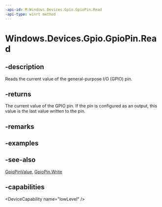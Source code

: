 ```yaml
---
-api-id: M:Windows.Devices.Gpio.GpioPin.Read
-api-type: winrt method
---
```


<!-- Method syntax
public Windows.Devices.Gpio.GpioPinValue Read()
-->

# Windows.Devices.Gpio.GpioPin.Read

## -description
Reads the current value of the general-purpose I/O (GPIO) pin.

## -returns
The current value of the GPIO pin. If the pin is configured as an output, this value is the last value written to the pin.

## -remarks

## -examples

## -see-also
[GpioPinValue](gpiopinvalue.md), [GpioPin.Write](gpiopin_write_1817827092.md)

## -capabilities
&lt;DeviceCapability name="lowLevel" /&gt;
